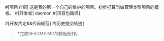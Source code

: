 #[项目介绍] 这是我的第一个自己的维护的项目。初步打算当做管理类型项目的模板。
#[开发者] daemon
#[项目包路径]


#[开发约定&&代码规范]
#[历史提交轨迹]
>*完成README.MD的模板制作。
   